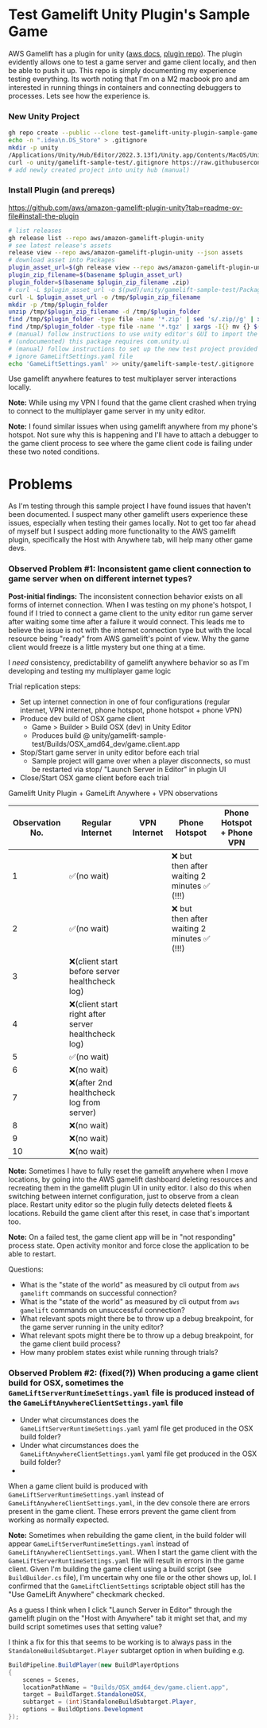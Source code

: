 # Test Gamelift Unity Plugin's Sample Game
AWS Gamelift has a plugin for unity ([aws docs](https://docs.aws.amazon.com/gamelift/latest/developerguide/unity-plug-in.html), [plugin repo](https://github.com/aws/amazon-gamelift-plugin-unity)). The plugin evidently allows one to test a game server and game client locally, and then be able to push it up. This repo is simply documenting my experience testing everything. Its worth noting that I'm on a M2 macbook pro and am interested in running things in containers and connecting debuggers to processes. Lets see how the experience is.

### New Unity Project
```bash
gh repo create --public --clone test-gamelift-unity-plugin-sample-game && cd test-gamelift-unity-plugin-sample-game
echo -n ".idea\n.DS_Store" > .gitignore
mkdir -p unity
/Applications/Unity/Hub/Editor/2022.3.13f1/Unity.app/Contents/MacOS/Unity -createProject $(pwd)/unity/gamelift-sample-test
curl -o unity/gamelift-sample-test/.gitignore https://raw.githubusercontent.com/github/gitignore/main/Unity.gitignore
# add newly created project into unity hub (manual)
```

### Install Plugin (and prereqs)
https://github.com/aws/amazon-gamelift-plugin-unity?tab=readme-ov-file#install-the-plugin
```bash
# list releases
gh release list --repo aws/amazon-gamelift-plugin-unity
# see latest release's assets
release view --repo aws/amazon-gamelift-plugin-unity --json assets
# download asset into Packages
plugin_asset_url=$(gh release view --repo aws/amazon-gamelift-plugin-unity --json assets --jq '.assets[] | select(.name | contains("gamelift-plugin-unity")) | .url')
plugin_zip_filename=$(basename $plugin_asset_url)
plugin_folder=$(basename $plugin_zip_filename .zip)
# curl -L $plugin_asset_url -o $(pwd)/unity/gamelift-sample-test/Packages/$plugin_zip_filename
curl -L $plugin_asset_url -o /tmp/$plugin_zip_filename
mkdir -p /tmp/$plugin_folder
unzip /tmp/$plugin_zip_filename -d /tmp/$plugin_folder
find /tmp/$plugin_folder -type file -name '*.zip' | sed 's/.zip//g' | xargs -I{} unzip {}.zip -d {}
find /tmp/$plugin_folder -type file -name '*.tgz' | xargs -I{} mv {} $(pwd)/unity/gamelift-sample-test/Packages
# (manual) follow instructions to use unity editor's GUI to import the tarfile packages
# (undocumented) this package requires com.unity.ui
# (manual) follow instructions to set up the new test project provided by aws gamelift unity plugin
# ignore GameLiftSettings.yaml file
echo 'GameLiftSettings.yaml' >> unity/gamelift-sample-test/.gitignore
```
Use gamelift anywhere features to test multiplayer server interactions locally.

__Note:__ While using my VPN I found that the game client crashed when trying to connect to the multiplayer game server in my unity editor.

__Note:__ I found similar issues when using gamelift anywhere from my phone's hotspot. Not sure why this is happening and I'll have to attach a debugger to the game client process to see where the game client code is failing under these two noted conditions.

# Problems
As I'm testing through this sample project I have found issues that haven't been documented. I suspect many other gamelift users experience these issues, especially when testing their games locally. Not to get too far ahead of myself but I suspect adding more functionality to the AWS gamelift plugin, specifically the Host with Anywhere tab, will help many other game devs.

### Observed Problem #1: Inconsistent game client connection to game server when on different internet types?
__Post-initial findings:__ The inconsistent connection behavior exists on all forms of internet connection. When I was testing on my phone's hotspot, I found if I tried to connect a game client to the unity editor run game server after waiting some time after a failure it would connect. This leads me to believe the issue is not with the internet connection type but with the local resource being "ready" from AWS gamelift's point of view. Why the game client would freeze is a little mystery but one thing at a time.

I _need_ consistency, predictability of gamelift anywhere behavior so as I'm developing and testing my multiplayer game logic

Trial replication steps:
- Set up internet connection in one of four configurations (regular internet, VPN internet, phone hotspot, phone hotspot + phone VPN)
- Produce dev build of OSX game client
  - Game > Builder > Build OSX (dev) in Unity Editor
  - Produces build @ unity/gamelift-sample-test/Builds/OSX_amd64_dev/game.client.app
- Stop/Start game server in unity editor before each trial
  - Sample project will game over when a player disconnects, so must be restarted via stop/ "Launch Server in Editor" in plugin UI
- Close/Start OSX game client before each trial


Gamelift Unity Plugin + GameLift Anywhere + VPN observations

| Observation No. | Regular Internet                                   | VPN Internet | Phone Hotspot                              | Phone Hotspot + Phone VPN |
| --------------- |----------------------------------------------------| ------------ |--------------------------------------------| ------------------------- |
| 1               | ✅(no wait)                                         |              | ❌ but then after waiting 2 minutes ✅ (!!!) |                           |
| 2               | ✅(no wait)                                         |              | ❌ but then after waiting 2 minutes ✅ (!!!)|                           |
| 3               | ❌(client start before server healthcheck log)      |              |                                            |                           |
| 4               | ❌(client start right after server healthcheck log) |              |                                            |                           |
| 5               | ✅(no wait)                                         |              |                                            |                           |
| 6               | ❌(no wait)                                         |              |                                            |                           |
| 7               | ❌(after 2nd healthcheck log from server)           |              |                                            |                           |
| 8               | ❌(no wait)                                         |              |                                            |                           |
| 9               | ❌(no wait)                                         |              |                                            |                           |
| 10              | ❌(no wait)                                         |              |                                            |                           |

__Note:__ Sometimes I have to fully reset the gamelift anywhere when I move locations, by going into the AWS gamelift dashboard deleting resources and recreating them in the gamelift plugin UI in unity editor. I also do this when switching between internet configuration, just to observe from a clean place. Restart unity editor so the plugin fully detects deleted fleets & locations. Rebuild the game client after this reset, in case that's important too.

__Note:__ On a failed test, the game client app will be in "not responding" process state. Open activity monitor and force close the application to be able to restart.

Questions:
- What is the "state of the world" as measured by cli output from `aws gamelift` commands on successful connection?
- What is the "state of the world" as measured by cli output from `aws gamelift` commands on unsuccessful connection?
- What relevant spots might there be to throw up a debug breakpoint, for the game server running in the unity editor?
- What relevant spots might there be to throw up a debug breakpoint, for the game client build process?
- How many problem states exist while running through trials?

### Observed Problem #2: (fixed(?)) When producing a game client build for OSX, sometimes the `GameLiftServerRuntimeSettings.yaml` file is produced instead of the `GameLiftAnywhereClientSettings.yaml` file

- Under what circumstances does the `GameLiftServerRuntimeSettings.yaml` yaml file get produced in the OSX build folder?
- Under what circumstances does the `GameLiftAnywhereClientSettings.yaml` yaml file get produced in the OSX build folder?
- 
When a game client build is produced with `GameLiftServerRuntimeSettings.yaml` instead of `GameLiftAnywhereClientSettings.yaml`, in the dev console there are errors present in the game client. These errors prevent the game client from working as normally expected.

__Note:__ Sometimes when rebuilding the game client, in the build folder will appear `GameLiftServerRuntimeSettings.yaml` instead of `GameLiftAnywhereClientSettings.yaml`. When I start the game client with the `GameLiftServerRuntimeSettings.yaml` file will result in errors in the game client. Given I'm building the game client using a build script (see `BuildBuilder.cs` file), I'm uncertain why one file or the other shows up, lol. I confirmed that the `GameLiftClientSettings` scriptable object still has the "Use GameLift Anywhere" checkmark checked.

As a guess I think when I click "Launch Server in Editor" through the gamelift plugin on the "Host with Anywhere" tab it might set that, and my build script sometimes uses that setting value?

I think a fix for this that seems to be working is to always pass in the `StandaloneBuildSubtarget.Player` subtarget option in when building e.g.
```csharp
BuildPipeline.BuildPlayer(new BuildPlayerOptions
{
    scenes = Scenes,
    locationPathName = "Builds/OSX_amd64_dev/game.client.app",
    target = BuildTarget.StandaloneOSX,
    subtarget = (int)StandaloneBuildSubtarget.Player,
    options = BuildOptions.Development
});
```
